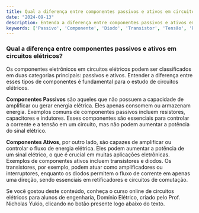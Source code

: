 ```yaml
---
title: Qual a diferença entre componentes passivos e ativos em circuitos elétricos?
date: "2024-09-13"
description: Entenda a diferença entre componentes passivos e ativos em circuitos elétricos, focando em suas funções e características.
keywords: ['Passivo', 'Componente', 'Diodo', 'Transistor', 'Tensão', 'Resistente', 'Fonte']
---
```


### Qual a diferença entre componentes passivos e ativos em circuitos elétricos?

Os componentes eletrônicos em circuitos elétricos podem ser classificados em duas categorias principais: passivos e ativos. Entender a diferença entre esses tipos de componentes é fundamental para o estudo de circuitos elétricos.

**Componentes Passivos** são aqueles que não possuem a capacidade de amplificar ou gerar energia elétrica. Eles apenas consomem ou armazenam energia. Exemplos comuns de componentes passivos incluem resistores, capacitores e indutores. Esses componentes são essenciais para controlar a corrente e a tensão em um circuito, mas não podem aumentar a potência do sinal elétrico.

**Componentes Ativos**, por outro lado, são capazes de amplificar ou controlar o fluxo de energia elétrica. Eles podem aumentar a potência de um sinal elétrico, o que é crucial em muitas aplicações eletrônicas. Exemplos de componentes ativos incluem transistores e diodos. Os transistores, por exemplo, podem atuar como amplificadores ou interruptores, enquanto os diodos permitem o fluxo de corrente em apenas uma direção, sendo essenciais em retificadores e circuitos de comutação.

Se você gostou deste conteúdo, conheça o curso online de circuitos elétricos para alunos de engenharia, Domínio Elétrico, criado pelo Prof. Nicholas Yukio, clicando no botão presente logo abaixo do texto.